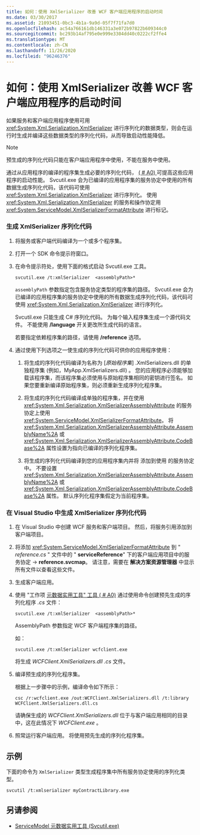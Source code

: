 ```yaml
---
title: 如何：使用 XmlSerializer 改善 WCF 客户端应用程序的启动时间
ms.date: 03/30/2017
ms.assetid: 21093451-0bc3-4b1a-9a9d-05f7f71fa7d0
ms.openlocfilehash: ac54a766161db146331a3e072b97822b609344c0
ms.sourcegitcommit: bc293b14af795e0e999e3304dd40c0222cf2ffe4
ms.translationtype: MT
ms.contentlocale: zh-CN
ms.lasthandoff: 11/26/2020
ms.locfileid: "96246376"
---
```

# <a name="how-to-improve-the-startup-time-of-wcf-client-applications-using-the-xmlserializer"></a>如何：使用 XmlSerializer 改善 WCF 客户端应用程序的启动时间

如果服务和客户端应用程序使用可用 <xref:System.Xml.Serialization.XmlSerializer> 进行序列化的数据类型，则会在运行时生成并编译这些数据类型的序列化代码，从而导致启动性能降低。  
  
> [!NOTE]
> 预生成的序列化代码只能在客户端应用程序中使用，不能在服务中使用。  
  
 通过从应用程序的编译的程序集生成必要的序列化代码， [ ( # A0) ](../servicemodel-metadata-utility-tool-svcutil-exe.md) 可提高这些应用程序的启动性能。 Svcutil.exe 会为已编译的应用程序集的服务协定中使用的所有数据生成序列化代码，该代码可使用 <xref:System.Xml.Serialization.XmlSerializer> 进行序列化。 使用 <xref:System.Xml.Serialization.XmlSerializer> 的服务和操作协定用 <xref:System.ServiceModel.XmlSerializerFormatAttribute> 进行标记。  
  
### <a name="to-generate-xmlserializer-serialization-code"></a>生成 XmlSerializer 序列化代码  
  
1. 将服务或客户端代码编译为一个或多个程序集。  
  
2. 打开一个 SDK 命令提示符窗口。  
  
3. 在命令提示符处，使用下面的格式启动 Svcutil.exe 工具。  
  
    ```console  
    svcutil.exe /t:xmlSerializer  <assemblyPath>*  
    ```  
  
     `assemblyPath` 参数指定包含服务协定类型的程序集的路径。 Svcutil.exe 会为已编译的应用程序集的服务协定中使用的所有数据生成序列化代码，该代码可使用 <xref:System.Xml.Serialization.XmlSerializer> 进行序列化。  
  
     Svcutil.exe 只能生成 C# 序列化代码。 为每个输入程序集生成一个源代码文件。 不能使用 **/language** 开关更改所生成代码的语言。  
  
     若要指定依赖程序集的路径，请使用 **/reference** 选项。  
  
4. 通过使用下列选项之一使生成的序列化代码可供你的应用程序使用：  
  
    1. 将生成的序列化代码编译为名称为 [*原始程序集*] .XmlSerializers.dll 的单独程序集 (例如，MyApp.XmlSerializers.dll) 。 您的应用程序必须能够加载该程序集，而该程序集必须使用与原始程序集相同的密钥进行签名。 如果您要重新编译原始程序集，则必须重新生成序列化程序集。  
  
    2. 将生成的序列化代码编译成单独的程序集，并在使用 <xref:System.Xml.Serialization.XmlSerializerAssemblyAttribute> 的服务协定上使用 <xref:System.ServiceModel.XmlSerializerFormatAttribute>。 将 <xref:System.Xml.Serialization.XmlSerializerAssemblyAttribute.AssemblyName%2A> 或 <xref:System.Xml.Serialization.XmlSerializerAssemblyAttribute.CodeBase%2A> 属性设置为指向已编译的序列化程序集。  
  
    3. 将生成的序列化代码编译到您的应用程序集内并将 添加到使用  的服务协定中。 不要设置 <xref:System.Xml.Serialization.XmlSerializerAssemblyAttribute.AssemblyName%2A> 或 <xref:System.Xml.Serialization.XmlSerializerAssemblyAttribute.CodeBase%2A> 属性。 默认序列化程序集假定为当前程序集。  
  
### <a name="to-generate-xmlserializer-serialization-code-in-visual-studio"></a>在 Visual Studio 中生成 XmlSerializer 序列化代码  
  
1. 在 Visual Studio 中创建 WCF 服务和客户端项目。 然后，将服务引用添加到客户端项目。  
  
2. 将添加 <xref:System.ServiceModel.XmlSerializerFormatAttribute> 到 " *reference.cs* " 文件中的 " **serviceReference**" 下的客户端应用项目中的服务协定  ->  **reference.svcmap**。 请注意，需要在 **解决方案资源管理器** 中显示所有文件以查看这些文件。  
  
3. 生成客户端应用。  
  
4. 使用 "工作项 [元数据实用工具" 工具 ( # A0)](../servicemodel-metadata-utility-tool-svcutil-exe.md) 通过使用命令创建预先生成的序列化程序 *.cs* 文件：  
  
    ```console  
    svcutil.exe /t:xmlSerializer  <assemblyPath>*  
    ```  
  
     AssemblyPath 参数指定 WCF 客户端程序集的路径。  
  
     如：  
  
    ```console  
    svcutil.exe /t:xmlSerializer wcfclient.exe  
    ```  
  
     将生成 *WCFClient.XmlSerializers.dll .cs* 文件。  
  
5. 编译预生成的序列化程序集。  
  
     根据上一步骤中的示例，编译命令如下所示：  
  
    ```console  
    csc /r:wcfclient.exe /out:WCFClient.XmlSerializers.dll /t:library WCFClient.XmlSerializers.dll.cs  
    ```  
  
     请确保生成的 *WCFClient.XmlSerializers.dll* 位于与客户端应用相同的目录中，这在此情况下 *WCFClient.exe* 。  
  
6. 照常运行客户端应用。 将使用预先生成的序列化程序集。  
  
## <a name="example"></a>示例  

 下面的命令为 `XmlSerializer` 类型生成程序集中所有服务协定使用的序列化类型。  
  
```console  
svcutil /t:xmlserializer myContractLibrary.exe  
```  
  
## <a name="see-also"></a>另请参阅

- [ServiceModel 元数据实用工具 (Svcutil.exe)](../servicemodel-metadata-utility-tool-svcutil-exe.md)
